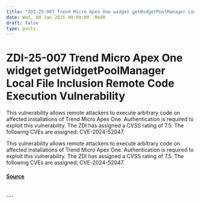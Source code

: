 ```yaml
---
title: "ZDI-25-007 Trend Micro Apex One widget getWidgetPoolManager Local File Inclusion Remote Code Execution Vulnerability"
date: Wed, 08 Jan 2025 00:00:00 -0600
draft: false
type: posts
---
```

# ZDI-25-007 Trend Micro Apex One widget getWidgetPoolManager Local File Inclusion Remote Code Execution Vulnerability





This vulnerability allows remote attackers to execute arbitrary code on affected installations of Trend Micro Apex One. Authentication is required to exploit this vulnerability. The ZDI has assigned a CVSS rating of 7.5. The following CVEs are assigned: CVE-2024-52047.

This vulnerability allows remote attackers to execute arbitrary code on affected installations of Trend Micro Apex One. Authentication is required to exploit this vulnerability. The ZDI has assigned a CVSS rating of 7.5. The following CVEs are assigned: CVE-2024-52047.

#### [Source](http://www.zerodayinitiative.com/advisories/ZDI-25-007/)

<br/>
---
